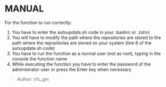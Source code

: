 # MANUAL

For the function to run correctly:
  1. You have to enter the autoupdate.sh code in your .bashrc or .zshrc
  2. You will have to modify the path where the repositories are stored to the path where the repositories are stored on your system (line 6 of the autoupdate.sh code)
  3. You have to run the function as a normal user (not as root), typing in the console the function name
  4. While executing the function you have to enter the password of the administrator user or press the Enter key when necessary

> Author: v1c_gm
